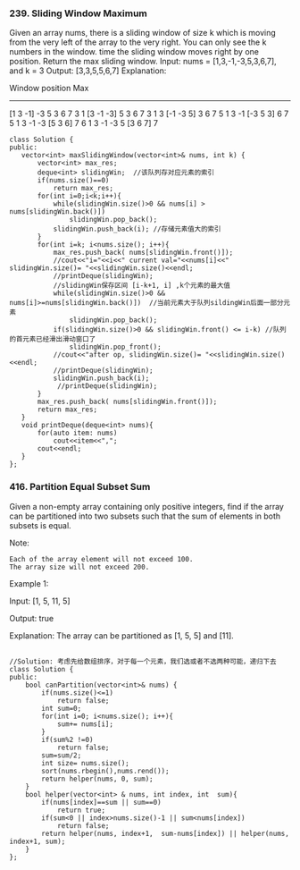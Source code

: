 ### 239. Sliding Window Maximum
Given an array nums, there is a sliding window of size k which is moving from the very left of the array to the very right. 
You can only see the k numbers in the window.  time the sliding window moves right by one position. Return the max 
sliding window.
Input: nums = [1,3,-1,-3,5,3,6,7], and k = 3
Output: [3,3,5,5,6,7] 
Explanation: 

Window position                Max
---------------               -----
[1  3  -1] -3  5  3  6  7       3
 1 [3  -1  -3] 5  3  6  7       3
 1  3 [-1  -3  5] 3  6  7       5
 1  3  -1 [-3  5  3] 6  7       5
 1  3  -1  -3 [5  3  6] 7       6
 1  3  -1  -3  5 [3  6  7]      7
 
 ```
 class Solution {
public:
    vector<int> maxSlidingWindow(vector<int>& nums, int k) {
        vector<int> max_res;
        deque<int> slidingWin;  //该队列存对应元素的索引
        if(nums.size()==0)
            return max_res;
        for(int i=0;i<k;i++){
            while(slidingWin.size()>0 && nums[i] > nums[slidingWin.back()])
                slidingWin.pop_back();
            slidingWin.push_back(i); //存储元素值大的索引
        }
        for(int i=k; i<nums.size(); i++){
            max_res.push_back( nums[slidingWin.front()]);
            //cout<<"i="<<i<<" current val="<<nums[i]<<"   slidingWin.size()= "<<slidingWin.size()<<endl;
            //printDeque(slidingWin);
            //slidingWin保存区间 [i-k+1, i] ,k个元素的最大值
            while(slidingWin.size()>0 && nums[i]>=nums[slidingWin.back()])  //当前元素大于队列sildingWin后面一部分元素
                slidingWin.pop_back();
            if(slidingWin.size()>0 && slidingWin.front() <= i-k) //队列的首元素已经滑出滑动窗口了
                slidingWin.pop_front();
            //cout<<"after op, slidingWin.size()= "<<slidingWin.size()<<endl;
            //printDeque(slidingWin);
            slidingWin.push_back(i);
             //printDeque(slidingWin);
        }
        max_res.push_back( nums[slidingWin.front()]);
        return max_res;
    }
    void printDeque(deque<int> nums){
        for(auto item: nums)
            cout<<item<<",";
        cout<<endl;
    }
};
```
### 416. Partition Equal Subset Sum
Given a non-empty array containing only positive integers, find if the array can be partitioned into two subsets such that the sum of elements in both subsets is equal.

Note:

    Each of the array element will not exceed 100.
    The array size will not exceed 200.

Example 1:

Input: [1, 5, 11, 5]

Output: true

Explanation: The array can be partitioned as [1, 5, 5] and [11].
```

//Solution: 考虑先给数组排序，对于每一个元素，我们选或者不选两种可能，递归下去
class Solution {
public:
    bool canPartition(vector<int>& nums) {
        if(nums.size()<=1)
            return false;
        int sum=0;
        for(int i=0; i<nums.size(); i++){
            sum+= nums[i];
        }
        if(sum%2 !=0)
            return false;
        sum=sum/2;
        int size= nums.size();
        sort(nums.rbegin(),nums.rend());
        return helper(nums, 0, sum);
    }
    bool helper(vector<int> & nums, int index, int  sum){
        if(nums[index]==sum || sum==0)
            return true;
        if(sum<0 || index>nums.size()-1 || sum<nums[index])
            return false;
        return helper(nums, index+1,  sum-nums[index]) || helper(nums, index+1, sum);
    }
};

```
